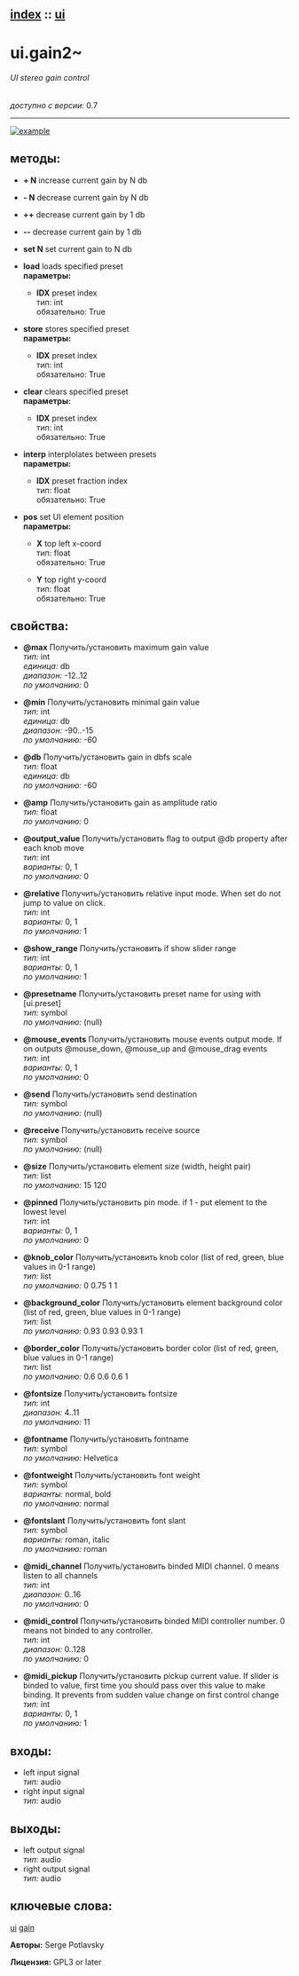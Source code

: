 [index](index.html) :: [ui](category_ui.html)
---

# ui.gain2~

###### UI stereo gain control

*доступно с версии:* 0.7

---




[![example](../examples/img/ui.gain2~.jpg)](../examples/pd/ui.gain2~.pd)





## методы:

* **+ N**
increase current gain by N db<br>

* **- N**
decrease current gain by N db<br>

* **++**
decrease current gain by 1 db<br>

* **--**
decrease current gain by 1 db<br>

* **set N**
set current gain to N db<br>

* **load**
loads specified preset<br>
  __параметры:__
  - **IDX** preset index<br>
    тип: int <br>
    обязательно: True <br>

* **store**
stores specified preset<br>
  __параметры:__
  - **IDX** preset index<br>
    тип: int <br>
    обязательно: True <br>

* **clear**
clears specified preset<br>
  __параметры:__
  - **IDX** preset index<br>
    тип: int <br>
    обязательно: True <br>

* **interp**
interplolates between presets<br>
  __параметры:__
  - **IDX** preset fraction index<br>
    тип: float <br>
    обязательно: True <br>

* **pos**
set UI element position<br>
  __параметры:__
  - **X** top left x-coord<br>
    тип: float <br>
    обязательно: True <br>

  - **Y** top right y-coord<br>
    тип: float <br>
    обязательно: True <br>




## свойства:

* **@max** 
Получить/установить maximum gain value<br>
_тип:_ int<br>
_единица:_ db<br>
_диапазон:_ -12..12<br>
_по умолчанию:_ 0<br>

* **@min** 
Получить/установить minimal gain value<br>
_тип:_ int<br>
_единица:_ db<br>
_диапазон:_ -90..-15<br>
_по умолчанию:_ -60<br>

* **@db** 
Получить/установить gain in dbfs scale<br>
_тип:_ float<br>
_единица:_ db<br>
_по умолчанию:_ -60<br>

* **@amp** 
Получить/установить gain as amplitude ratio<br>
_тип:_ float<br>
_по умолчанию:_ 0<br>

* **@output_value** 
Получить/установить flag to output @db property after each knob move<br>
_тип:_ int<br>
_варианты:_ 0, 1<br>
_по умолчанию:_ 0<br>

* **@relative** 
Получить/установить relative input mode. When set do not jump to value on click.<br>
_тип:_ int<br>
_варианты:_ 0, 1<br>
_по умолчанию:_ 1<br>

* **@show_range** 
Получить/установить if show slider range<br>
_тип:_ int<br>
_варианты:_ 0, 1<br>
_по умолчанию:_ 1<br>

* **@presetname** 
Получить/установить preset name for using with [ui.preset]<br>
_тип:_ symbol<br>
_по умолчанию:_ (null)<br>

* **@mouse_events** 
Получить/установить mouse events output mode. If on outputs @mouse_down, @mouse_up and @mouse_drag
events<br>
_тип:_ int<br>
_варианты:_ 0, 1<br>
_по умолчанию:_ 0<br>

* **@send** 
Получить/установить send destination<br>
_тип:_ symbol<br>
_по умолчанию:_ (null)<br>

* **@receive** 
Получить/установить receive source<br>
_тип:_ symbol<br>
_по умолчанию:_ (null)<br>

* **@size** 
Получить/установить element size (width, height pair)<br>
_тип:_ list<br>
_по умолчанию:_ 15 120<br>

* **@pinned** 
Получить/установить pin mode. if 1 - put element to the lowest level<br>
_тип:_ int<br>
_варианты:_ 0, 1<br>
_по умолчанию:_ 0<br>

* **@knob_color** 
Получить/установить knob color (list of red, green, blue values in 0-1 range)<br>
_тип:_ list<br>
_по умолчанию:_ 0 0.75 1 1<br>

* **@background_color** 
Получить/установить element background color (list of red, green, blue values in 0-1 range)<br>
_тип:_ list<br>
_по умолчанию:_ 0.93 0.93 0.93 1<br>

* **@border_color** 
Получить/установить border color (list of red, green, blue values in 0-1 range)<br>
_тип:_ list<br>
_по умолчанию:_ 0.6 0.6 0.6 1<br>

* **@fontsize** 
Получить/установить fontsize<br>
_тип:_ int<br>
_диапазон:_ 4..11<br>
_по умолчанию:_ 11<br>

* **@fontname** 
Получить/установить fontname<br>
_тип:_ symbol<br>
_по умолчанию:_ Helvetica<br>

* **@fontweight** 
Получить/установить font weight<br>
_тип:_ symbol<br>
_варианты:_ normal, bold<br>
_по умолчанию:_ normal<br>

* **@fontslant** 
Получить/установить font slant<br>
_тип:_ symbol<br>
_варианты:_ roman, italic<br>
_по умолчанию:_ roman<br>

* **@midi_channel** 
Получить/установить binded MIDI channel. 0 means listen to all channels<br>
_тип:_ int<br>
_диапазон:_ 0..16<br>
_по умолчанию:_ 0<br>

* **@midi_control** 
Получить/установить binded MIDI controller number. 0 means not binded to any controller.<br>
_тип:_ int<br>
_диапазон:_ 0..128<br>
_по умолчанию:_ 0<br>

* **@midi_pickup** 
Получить/установить pickup current value. If slider is binded to value, first time you should pass
over this value to make binding. It prevents from sudden value change on first
control change<br>
_тип:_ int<br>
_варианты:_ 0, 1<br>
_по умолчанию:_ 1<br>



## входы:

* left input signal<br>
_тип:_ audio
* right input signal<br>
_тип:_ audio



## выходы:

* left output signal<br>
_тип:_ audio
* right output signal<br>
_тип:_ audio



## ключевые слова:

[ui](keywords/ui.html)
[gain](keywords/gain.html)






**Авторы:** Serge Potlavsky




**Лицензия:** GPL3 or later





